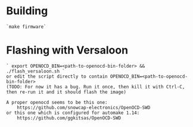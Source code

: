 Building
========
    `make firmware`

Flashing with Versaloon
=======================
    ` export OPENOCD_BIN=<path-to-openocd-bin-folder> && ./flash_versaloon.sh `
    or edit the script directly to contain OPENOCD_BIN=<path-to-openocd-bin-folder>
    (TODO: For now it has a bug. Run it once, then kill it with Ctrl-C, then re-run it and it should flash the image)

    A proper openocd seems to be this one:
        https://github.com/snowcap-electronics/OpenOCD-SWD
    or this one which is configured for automake 1.14:
        https://github.com/ggkitsas/OpenOCD-SWD
